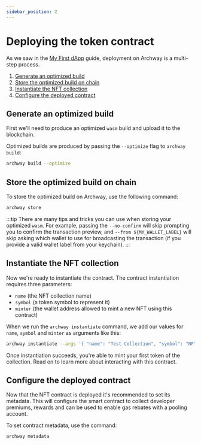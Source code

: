 ```yaml
---
sidebar_position: 2
---
```


# Deploying the token contract

As we saw in the [My First dApp](../my-first-dapp/deploy.md) guide, deployment on Archway is a multi-step process.

1. [Generate an optimized build](#generate-an-optimized-build)
2. [Store the optimized build on chain](#store-the-optimized-build-on-chain)
3. [Instantiate the NFT collection](#instantiate-the-nft-collection)
4. [Configure the deployed contract](#configure-the-deployed-contract)

## Generate an optimized build

First we'll need to produce an optimized `wasm` build and upload it to the blockchain.

Optimized builds are produced by passing the `--optimize` flag to `archway build`:

```bash
archway build --optimize
```

## Store the optimized build on chain

To store the optimized build on Archway, use the following command:

```bash
archway store
```

:::tip
There are many tips and tricks you can use when storing your optimized `wasm`. For example, passing the `--no-confirm` will skip prompting you to confirm the transaction preview, and `--from ${MY_WALLET_LABEL}` will skip asking which wallet to use for broadcasting the transaction (if you provide a valid wallet label from your keychain).
:::

## Instantiate the NFT collection

Now we're ready to instantiate the contract. The contract instantiation requires three parameters:

- `name` (the NFT collection name)
- `symbol` (a token symbol to represent it)
- `minter` (the wallet address allowed to mint a new NFT using this contract)

When we run the `archway instantiate` command, we add our values for `name`, `symbol` and `minter` as arguments like this:

```bash
archway instantiate --args '{ "name": "Test Collection", "symbol": "NFTEST", "minter": "archway1f395p0gg67mmfd5zcqvpnp9cxnu0hg6r9hfczq" }'
```

Once instantiation succeeds, you're able to mint your first token of the collection. Read on to learn more about interacting with this contract.

## Configure the deployed contract

Now that the NFT contract is deployed it's recommended to set its metadata. This will configure the smart contract to collect developer premiums, rewards and can be used to enable gas rebates with a pooling account.

To set contract metadata, use the command:

```bash
archway metadata
```